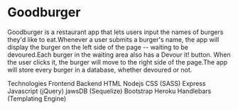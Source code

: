 # Goodburger


Goodburger is a restaurant app that lets users input the names of burgers they'd like to eat.Whenever a user submits a burger's name, the app will display the burger on the left side of the page -- waiting to be devoured.Each burger in the waiting area also has a Devour it! button. When the user clicks it, the burger will move to the right side of the page.The app will store every burger in a database, whether devoured or not.



Technologies
Frontend	Backend
HTML	Nodejs
CSS (SASS)	Express
Javascript (jQuery)	jawsDB (Sequelize)
Bootstrap	Heroku
Handlebars (Templating Engine)	
